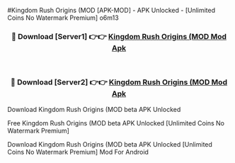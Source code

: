 #Kingdom Rush Origins (MOD [APK-MOD] - APK Unlocked - [Unlimited Coins No Watermark Premium] o6m13



<div align="center">

<h3>🔴 Download [Server1] 👉👉 <a href="https://momento.my/?title=Kingdom_Rush_Origins_(MOD">Kingdom Rush Origins (MOD Mod Apk</a></h3><br>

<h3>🔴 Download [Server2] 👉👉 <a href="https://momento.my/?title=Kingdom_Rush_Origins_(MOD">Kingdom Rush Origins (MOD Mod Apk</a></h3>
</div>



Download Kingdom Rush Origins (MOD beta APK Unlocked

Free Kingdom Rush Origins (MOD beta APK Unlocked [Unlimited Coins No Watermark Premium]

Download Kingdom Rush Origins (MOD beta APK Unlocked [Unlimited Coins No Watermark Premium] Mod For Android
